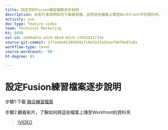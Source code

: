 ```yaml
---
title: 設定您的Fusion練習檔案逐步說明
description: 此影片會說明如何下載練習檔，並將這些檔案上傳至Workfront中的資料夾，位於 [!DNL Adobe Workfront Fusion].
activity: use
doc-type: feature video
team: Technical Marketing
kt: 8998
exl-id: 2499a65a-a3c6-4ba9-82c6-c2932831f33e
source-git-commit: 1f7a4da813805691fc0e52d3ad1ea708f9e07a9a
workflow-type: tm+mt
source-wordcount: '56'
ht-degree: 0%

---
```


# 設定Fusion練習檔案逐步說明

步驟1:下載 [融合練習檔案](/help/assets/fusion-exercise-files.zip)

步驟2:觀看影片，了解如何將這些檔案上傳至Workfront的資料夾

>[!VIDEO](https://video.tv.adobe.com/v/335258/?quality=12)
